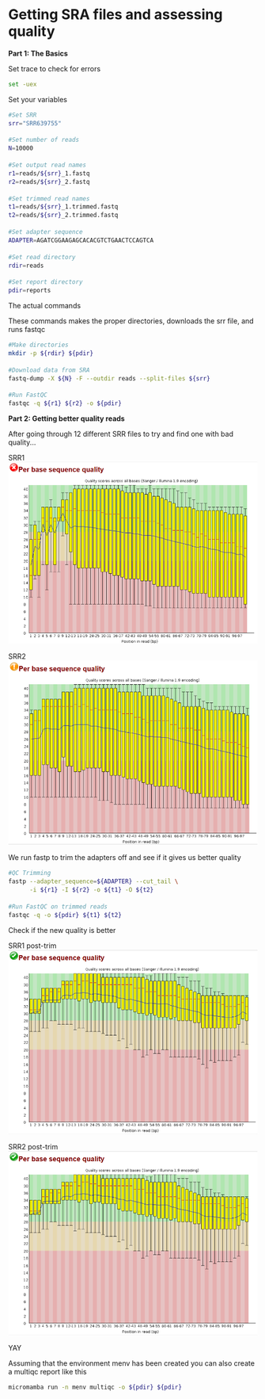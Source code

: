 # Getting SRA files and assessing quality

**Part 1: The Basics**

Set trace to check for errors
```bash
set -uex
```

Set your variables
```bash
#Set SRR
srr="SRR639755"

#Set number of reads
N=10000

#Set output read names
r1=reads/${srr}_1.fastq
r2=reads/${srr}_2.fastq

#Set trimmed read names
t1=reads/${srr}_1.trimmed.fastq
t2=reads/${srr}_2.trimmed.fastq

#Set adapter sequence
ADAPTER=AGATCGGAAGAGCACACGTCTGAACTCCAGTCA

#Set read directory
rdir=reads

#Set report directory
pdir=reports
```

The actual commands

These commands makes the proper directories, downloads the srr file, and runs fastqc
```bash
#Make directories
mkdir -p ${rdir} ${pdir}

#Download data from SRA
fastq-dump -X ${N} -F --outdir reads --split-files ${srr}

#Run FastQC
fastqc -q ${r1} ${r2} -o ${pdir}
```

**Part 2: Getting better quality reads**

After going through 12 different SRR files to try and find one with bad quality...

SRR1
![pretrim1](images/srr1.png)

SRR2
![pretrim2](images/srr2.png)

We run fastp to trim the adapters off and see if it gives us better quality
```bash
#QC Trimming
fastp --adapter_sequence=${ADAPTER} --cut_tail \
      -i ${r1} -I ${r2} -o ${t1} -O ${t2}

#Run FastQC on trimmed reads
fastqc -q -o ${pdir} ${t1} ${t2}
```

Check if the new quality is better

SRR1 post-trim
![posttrim1](images/tsrr2.png)

SRR2 post-trim
![posttrim2](images/tsrr2.png)

YAY

Assuming that the environment menv has been created you can also create a multiqc report like this
```bash
micromamba run -n menv multiqc -o ${pdir} ${pdir}
```